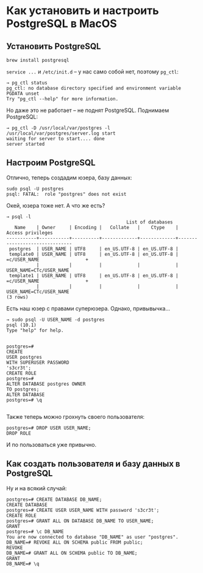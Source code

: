# Как установить и настроить PostgreSQL в MacOS

<div itemprop="description" class="post_text">
      
<h2>Установить PostgreSQL</h2>
<pre><code class="hljs language-undefined">brew install postgresql
</code></pre>
<p><code>service ...</code> и <code>/etc/init.d</code> – у нас само собой нет, поэтому <code>pg_ctl</code>:</p>
<pre><code class="hljs language-php">→ pg_ctl status
pg_ctl: no database <span class="hljs-built_in">directory</span> specified <span class="hljs-keyword">and</span> environment variable PGDATA <span class="hljs-keyword">unset</span>
<span class="hljs-keyword">Try</span> <span class="hljs-string">"pg_ctl --help"</span> <span class="hljs-keyword">for</span> more information.
</code></pre>
<p>Но даже это не работает –&nbsp;не поднят PostgreSQL. Поднимаем PostgreSQL:</p>
<pre><code class="hljs language-bash">→ pg_ctl -D /usr/<span class="hljs-built_in">local</span>/var/postgres -l /usr/<span class="hljs-built_in">local</span>/var/postgres/server.log start
waiting <span class="hljs-keyword">for</span> server to start.... <span class="hljs-keyword">done</span>
server started
</code></pre>
<h2>Настроим PostgreSQL</h2>
<p>Отлично, теперь создадим юзера, базу данных:</p>
<pre><code class="hljs language-vbnet">sudo psql -U postgres
<span class="hljs-symbol">psql:</span> FATAL:  role <span class="hljs-string">"postgres"</span> does <span class="hljs-built_in">not</span> exist
</code></pre>
<p>Окей, юзера тоже нет. А что же есть?</p>
<pre><code class="hljs language-sql">→ psql <span class="hljs-operator">-</span>l
                                            List <span class="hljs-keyword">of</span> databases
   Name    <span class="hljs-operator">|</span> Owner     <span class="hljs-operator">|</span> Encoding <span class="hljs-operator">|</span>   <span class="hljs-keyword">Collate</span>   <span class="hljs-operator">|</span>    Ctype    <span class="hljs-operator">|</span>     Access privileges          
<span class="hljs-comment">-----------+-----------+----------+-------------+-------------+-------------------------------</span>
 postgres  <span class="hljs-operator">|</span> USER_NAME <span class="hljs-operator">|</span> UTF8     <span class="hljs-operator">|</span> en_US.UTF<span class="hljs-number">-8</span> <span class="hljs-operator">|</span> en_US.UTF<span class="hljs-number">-8</span> <span class="hljs-operator">|</span> 
 template0 <span class="hljs-operator">|</span> USER_NAME <span class="hljs-operator">|</span> UTF8     <span class="hljs-operator">|</span> en_US.UTF<span class="hljs-number">-8</span> <span class="hljs-operator">|</span> en_US.UTF<span class="hljs-number">-8</span> <span class="hljs-operator">|</span> <span class="hljs-operator">=</span>c<span class="hljs-operator">/</span>USER_NAME                 <span class="hljs-operator">+</span>
           <span class="hljs-operator">|</span>           <span class="hljs-operator">|</span>          <span class="hljs-operator">|</span>             <span class="hljs-operator">|</span>             <span class="hljs-operator">|</span> USER_NAME<span class="hljs-operator">=</span>CTc<span class="hljs-operator">/</span>USER_NAME
 template1 <span class="hljs-operator">|</span> USER_NAME <span class="hljs-operator">|</span> UTF8     <span class="hljs-operator">|</span> en_US.UTF<span class="hljs-number">-8</span> <span class="hljs-operator">|</span> en_US.UTF<span class="hljs-number">-8</span> <span class="hljs-operator">|</span> <span class="hljs-operator">=</span>c<span class="hljs-operator">/</span>USER_NAME                 <span class="hljs-operator">+</span>
           <span class="hljs-operator">|</span>           <span class="hljs-operator">|</span>          <span class="hljs-operator">|</span>             <span class="hljs-operator">|</span>             <span class="hljs-operator">|</span> USER_NAME<span class="hljs-operator">=</span>CTc<span class="hljs-operator">/</span>USER_NAME
(<span class="hljs-number">3</span> <span class="hljs-keyword">rows</span>)
</code></pre>
<p>Есть наш юзер с правами суперюзера. Однако, привывычка...</p>
<pre><code class="hljs language-sql">→ sudo psql <span class="hljs-operator">-</span>U USER_NAME <span class="hljs-operator">-</span>d postgres
psql (<span class="hljs-number">10.1</span>)
Type "help" <span class="hljs-keyword">for</span> help.

postgres<span class="hljs-operator">=</span># <span class="hljs-keyword">CREATE</span> <span class="hljs-keyword">USER</span> postgres <span class="hljs-keyword">WITH</span> SUPERUSER PASSWORD <span class="hljs-string">'s3cr3t'</span>;
<span class="hljs-keyword">CREATE</span> ROLE
postgres<span class="hljs-operator">=</span># <span class="hljs-keyword">ALTER</span> DATABASE postgres OWNER <span class="hljs-keyword">TO</span> postgres;
<span class="hljs-keyword">ALTER</span> DATABASE
postgres<span class="hljs-operator">=</span># \q
</code></pre>
<p>Также теперь можно грохнуть своего пользователя:</p>
<pre><code class="hljs language-sql">postgres<span class="hljs-operator">=</span># <span class="hljs-keyword">DROP</span> <span class="hljs-keyword">USER</span> USER_NAME;
<span class="hljs-keyword">DROP</span> ROLE
</code></pre>
<p>И по пользоваться уже привычно.</p>
<h2>Как создать пользователя и базу данных в PostgreSQL</h2>
<p>Ну и на всякий случай:</p>
<pre><code class="hljs language-sql">postgres<span class="hljs-operator">=</span># <span class="hljs-keyword">CREATE</span> DATABASE DB_NAME;
<span class="hljs-keyword">CREATE</span> DATABASE
postgres<span class="hljs-operator">=</span># <span class="hljs-keyword">CREATE</span> <span class="hljs-keyword">USER</span> USER_NAME <span class="hljs-keyword">WITH</span> password <span class="hljs-string">'s3cr3t'</span>;
<span class="hljs-keyword">CREATE</span> ROLE
postgres<span class="hljs-operator">=</span># <span class="hljs-keyword">GRANT</span> <span class="hljs-keyword">ALL</span> <span class="hljs-keyword">ON</span> DATABASE DB_NAME <span class="hljs-keyword">TO</span> USER_NAME;
<span class="hljs-keyword">GRANT</span>
postgres<span class="hljs-operator">=</span># \c DB_NAME
You <span class="hljs-keyword">are</span> now connected <span class="hljs-keyword">to</span> database "DB_NAME" <span class="hljs-keyword">as</span> <span class="hljs-keyword">user</span> "postgres".
DB_NAME<span class="hljs-operator">=</span># <span class="hljs-keyword">REVOKE</span> <span class="hljs-keyword">ALL</span> <span class="hljs-keyword">ON</span> SCHEMA public <span class="hljs-keyword">FROM</span> public;
<span class="hljs-keyword">REVOKE</span>
DB_NAME<span class="hljs-operator">=</span># <span class="hljs-keyword">GRANT</span> <span class="hljs-keyword">ALL</span> <span class="hljs-keyword">ON</span> SCHEMA public <span class="hljs-keyword">TO</span> DB_NAME;
<span class="hljs-keyword">GRANT</span>
DB_NAME<span class="hljs-operator">=</span># \q
</code></pre>
